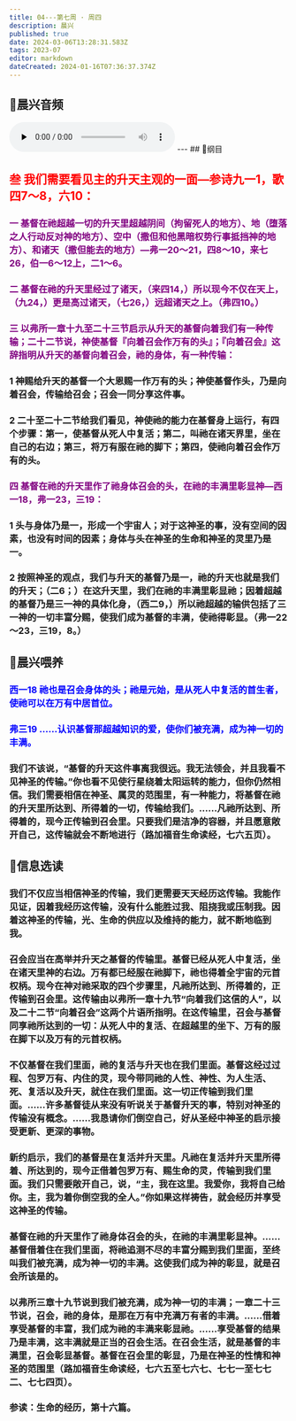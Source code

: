 ```yaml
---
title: 04---第七周 · 周四
description: 晨兴
published: true
date: 2024-03-06T13:28:31.583Z
tags: 2023-07
editor: markdown
dateCreated: 2024-01-16T07:36:37.374Z
---
```


## 🎵晨兴音频
<audio id="audio" controls="" preload="none">
      <source id="mp3" src="/2023-07/week7/week7day4.mp3">
</audio>
---
## 📖纲目

## <font color=red>叁 我们需要看见主的升天主观的一面—参诗九一1，歌四7～8，六10：</font>

### <font color=purple>一 基督在祂超越一切的升天里超越阴间（拘留死人的地方）、地（堕落之人行动反对神的地方）、空中（撒但和他黑暗权势行事抵挡神的地方）、和诸天（撒但能去的地方）—弗一20～21，四8～10，来七26，伯一6～12上，二1～6。</font>

### <font color=purple>二 基督在祂的升天里经过了诸天，（来四14，）所以现今不仅在天上，（九24，）更是高过诸天，（七26，）远超诸天之上。（弗四10。）</font>

### <font color=purple>三 以弗所一章十九至二十三节启示从升天的基督向着我们有一种传输；二十二节说，神使基督『向着召会作万有的头』；『向着召会』这辞指明从升天的基督向着召会，祂的身体，有一种传输：</font>

### 1 神赐给升天的基督一个大恩赐一作万有的头；神使基督作头，乃是向着召会，传输给召会；召会一同分享这件事。

### 2 二十至二十二节给我们看见，神使祂的能力在基督身上运行，有四个步骤：第一，使基督从死人中复活；第二，叫祂在诸天界里，坐在自己的右边；第三，将万有服在祂的脚下；第四，使祂向着召会作万有的头。

### <font color=purple>四 基督在祂的升天里作了祂身体召会的头，在祂的丰满里彰显神—西一18，弗一23，三19：</font>

### 1 头与身体乃是一，形成一个宇宙人；对于这神圣的事，没有空间的因素，也没有时间的因素；身体与头在神圣的生命和神圣的灵里乃是一。

### 2 按照神圣的观点，我们与升天的基督乃是一，祂的升天也就是我们的升天；（二6；）在这升天里，我们在祂的丰满里彰显祂；因着超越的基督乃是三一神的具体化身，（西二9，）所以祂超越的输供包括了三一神的一切丰富分赐，使我们成为基督的丰满，使祂得彰显。（弗一22～23，三19，8。）

## 📖晨兴喂养

### <font color=blue>西一18    祂也是召会身体的头；祂是元始，是从死人中复活的首生者，使祂可以在万有中居首位。</font>

### <font color=blue>弗三19    ……认识基督那超越知识的爱，使你们被充满，成为神一切的丰满。</font>

### 我们不该说，“基督的升天这件事离我很远。我无法领会，并且我看不见神圣的传输。”你也看不见使行星绕着太阳运转的能力，但你仍然相信。我们需要相信在神圣、属灵的范围里，有一种能力，将基督在祂的升天里所达到、所得着的一切，传输给我们。……凡祂所达到、所得着的，现今正传输到召会里。只要我们是洁净的容器，并且愿意敞开自己，这传输就会不断地进行（路加福音生命读经，七六五页）。

## 📖信息选读

### 我们不仅应当相信神圣的传输，我们更需要天天经历这传输。我能作见证，因着我经历这传输，没有什么能胜过我、阻挠我或压制我。因着这神圣的传输，光、生命的供应以及维持的能力，就不断地临到我。

### 召会应当在高举并升天之基督的传输里。基督已经从死人中复活，坐在诸天里神的右边。万有都已经服在祂脚下，祂也得着全宇宙的元首权柄。现今在神对祂采取的四个步骤里，凡祂所达到、所得着的，正传输到召会里。这传输由以弗所一章十九节“向着我们这信的人”，以及二十二节“向着召会”这两个片语所指明。在这传输里，召会与基督同享祂所达到的一切：从死人中的复活、在超越里的坐下、万有的服在脚下以及万有的元首权柄。

### 不仅基督在我们里面，祂的复活与升天也在我们里面。基督这经过过程、包罗万有、内住的灵，现今带同祂的人性、神性、为人生活、死、复活以及升天，就住在我们里面。这一切正传输到我们里面。……许多基督徒从来没有听说关于基督升天的事，特别对神圣的传输没有概念。……我恳请你们倒空自己，好从圣经中神圣的启示接受更新、更深的事物。

### 新约启示，我们的基督是在复活并升天里。凡祂在复活并升天里所得着、所达到的，现今正借着包罗万有、赐生命的灵，传输到我们里面。我们只需要敞开自己，说，“主，我在这里。我爱你，我将自己给你。主，我为着你倒空我的全人。”你如果这样祷告，就会经历并享受这神圣的传输。

### 基督在祂的升天里作了祂身体召会的头，在祂的丰满里彰显神。……基督借着住在我们里面，将祂追测不尽的丰富分赐到我们里面，至终叫我们被充满，成为神一切的丰满。这使我们成为神的彰显，就是召会所该是的。

### 以弗所三章十九节说到我们被充满，成为神一切的丰满；一章二十三节说，召会，祂的身体，是那在万有中充满万有者的丰满。……借着享受基督的丰富，我们成为祂的丰满来彰显祂。……享受基督的结果乃是丰满，这丰满就是正当的召会生活。在召会生活，就是基督的丰满里，召会彰显基督。基督在召会里的彰显，乃是在神圣的性情和神圣的范围里（路加福音生命读经，七六五至七六七、七七一至七七二、七七四页）。

### 参读：生命的经历，第十六篇。
<!-- Google tag (gtag.js) -->
<script async src="https://www.googletagmanager.com/gtag/js?id=G-1P8709Z16T"></script>
<script>
  window.dataLayer = window.dataLayer || [];
  function gtag(){dataLayer.push(arguments);}
  gtag('js', new Date());

  gtag('config', 'G-1P8709Z16T');
</script>